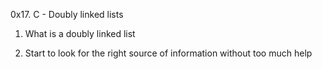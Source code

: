 0x17. C - Doubly linked lists

1. What is a doubly linked list

2. Start to look for the right source of information without too much help
